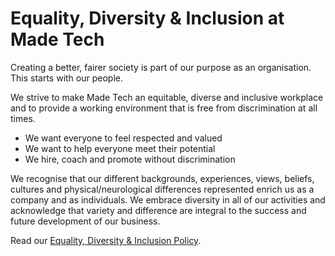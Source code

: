 # Equality, Diversity & Inclusion at Made Tech

Creating a better, fairer society is part of our purpose as an organisation. This starts with our people.

We strive to make Made Tech an equitable, diverse and inclusive workplace and to provide a working environment that is free from discrimination at all times.

- We want everyone to feel respected and valued
- We want to help everyone meet their potential
- We hire, coach and promote without discrimination

We recognise that our different backgrounds, experiences, views, beliefs, cultures and physical/neurological differences represented enrich us as a company and as individuals. We embrace diversity in all of our activities and acknowledge that variety and difference are integral to the success and future development of our business. 

Read our [Equality, Diversity & Inclusion Policy](policy.md).

